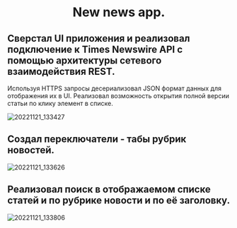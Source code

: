<h1 align="center">New news app.</h1>
<h2 align="center">



## Сверстал UI приложения и реализовал подключение к Times Newswire API с помощью архитектуры сетевого взаимодействия REST. 
Используя HTTPS запросы десериализовал JSON формат данных для отображения их в UI. 
Реализовал возможность открытия полной версии статьи по клику элемент в списке.
  
![20221121_133427](https://user-images.githubusercontent.com/108389045/202994769-1253e0b9-9b7e-447a-a110-3743fae07964.gif)

## Создал переключатели - табы рубрик новостей.
  
![20221121_133626](https://user-images.githubusercontent.com/108389045/202994786-43509c4b-e683-4519-a62b-c55d8c877de0.gif)


## Реализовал поиск в отображаемом списке статей и по рубрике новости и по её заголовку.
  
![20221121_133806](https://user-images.githubusercontent.com/108389045/202994799-9b186208-25b1-4fc3-a1ee-3b83460f864b.gif)


